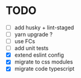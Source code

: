 # TODO

- [ ] add husky + lint-staged
- [ ] yarn upgrade ?
- [ ] use FCs
- [ ] add unit tests
- [x] extend eslint config
- [x] migrate to css modules
- [x] migrate code typescript
